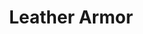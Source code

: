 ---
title: Leather Armor
ac: 1
type: light
power: 0
cost: 20
weight: 1
crafting:
  textile: 4
  wood: 0
  metal: 0
  stone: 0
  elementalis: 0
  mithril: 0
  fadeite: 0
---